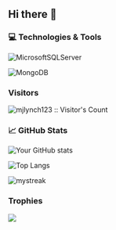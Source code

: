 ## Hi there 👋

<!--
**mjlynch123/mjlynch123** is a ✨ _special_ ✨ repository because its `README.md` (this file) appears on your GitHub profile.

Here are some ideas to get you started:

- 🔭 I’m currently working on ...
- 🌱 I’m currently learning ...
- 👯 I’m looking to collaborate on ...
- 🤔 I’m looking for help with ...
- 💬 Ask me about ...
- 📫 How to reach me: ...
- 😄 Pronouns: ...
- ⚡ Fun fact: ...
-->
### 💻 Technologies & Tools
<!-- - **Languages:** JavaScript (Node.js), Python 
- **Frontend:** React, HTML/CSS, TailwindCSS  
- **Backend:** Express.js, Node.js  
- **Databases:** MongoDB, MySQL  -->
![MicrosoftSQLServer](https://img.shields.io/badge/Microsoft%20SQL%20Server-CC2927?style=for-the-badge&logo=microsoft%20sql%20server&logoColor=white)

![MongoDB](https://img.shields.io/badge/MongoDB-%234ea94b.svg?style=for-the-badge&logo=mongodb&logoColor=white)

### Visitors
<img align="center" src="https://profile-counter.glitch.me/{mjlynch123}/count.svg" alt="mjlynch123 :: Visitor's Count"/>

### 📈 GitHub Stats
![Your GitHub stats](https://github-readme-stats.vercel.app/api?username=mjlynch123&show_icons=true&theme=tokyonight)

![Top Langs](https://github-readme-stats.vercel.app/api/top-langs/?username=mjlynch123&layout=compact&theme=tokyonight)

<img src="https://github-readme-streak-stats.herokuapp.com/?user=mjlynch123&theme=tokyonight" alt="mystreak"/>

### Trophies

<img src="https://github-profile-trophy.vercel.app/?username=mjlynch123&theme=juicyfresh&no-bg=true" />




